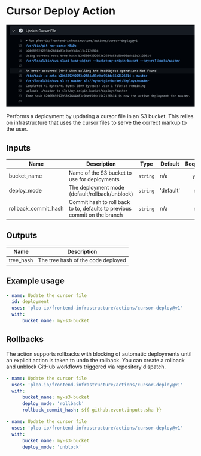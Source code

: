 # Cursor Deploy Action

![](./screenshot.png)

Performs a deployment by updating a cursor file in an S3 bucket. This relies on infrastructure that
uses the cursor files to serve the correct markup to the user.

## Inputs

| Name                 | Description                                                               | Type     | Default   | Required |
| -------------------- | ------------------------------------------------------------------------- | -------- | --------- | :------: |
| bucket_name          | Name of the S3 bucket to use for deployments                              | `string` | n/a       |   yes    |
| deploy_mode          | The deployment mode (default/rollback/unblock)                            | `string` | 'default' |    no    |
| rollback_commit_hash | Commit hash to roll back to to, defaults to previous commit on the branch | `string` | n/a       |    no    |

## Outputs

| Name      | Description                        |
| --------- | ---------------------------------- |
| tree_hash | The tree hash of the code deployed |

## Example usage

```yml
- name: Update the cursor file
  id: deployment
  uses: 'pleo-io/frontend-infrastructure/actions/cursor-deploy@v1'
  with:
      bucket_name: my-s3-bucket
```

## Rollbacks

The action supports rollbacks with blocking of automatic deployments until an explicit action is
taken to undo the rollback. You can create a rollback and unblock GitHub workflows triggered via
repository dispatch.

```yml
- name: Update the cursor file
  uses: 'pleo-io/frontend-infrastructure/actions/cursor-deploy@v1'
  with:
      bucket_name: my-s3-bucket
      deploy_mode: 'rollback'
      rollback_commit_hash: ${{ github.event.inputs.sha }}
```

```yml
- name: Update the cursor file
  uses: 'pleo-io/frontend-infrastructure/actions/cursor-deploy@v1'
  with:
      bucket_name: my-s3-bucket
      deploy_mode: 'unblock'
```
